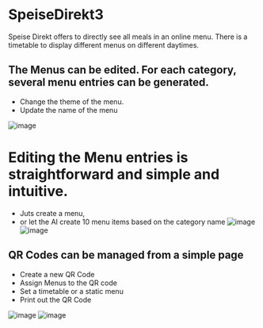 # SpeiseDirekt3

Speise Direkt offers to directly see all meals in an online menu. There is a timetable to display different menus on different daytimes.

## The Menus can be edited. For each category, several menu entries can be generated.
- Change the theme of the menu.
- Update the name of the menu

![image](https://github.com/user-attachments/assets/81d044ad-02ab-4aff-89c4-4e07026ad9a8)


# Editing the Menu entries is straightforward and simple and intuitive.
- Juts create a menu,
- or let the AI create 10 menu items based on the category name
![image](https://github.com/user-attachments/assets/40d14992-59df-4794-aaa1-5192ac3542e2)
![image](https://github.com/user-attachments/assets/bd578e3c-0c09-4a7e-9e9f-198524fed370)


## QR Codes can be managed from a simple page
- Create a new QR Code
- Assign Menus to the QR code
- Set a timetable or a static menu
- Print out the QR Code

![image](https://github.com/user-attachments/assets/4513464c-a0b2-407f-bbba-56264ebcc5fc)
![image](https://github.com/user-attachments/assets/8b365faf-8345-4f3d-9c2a-866347ad5100)
